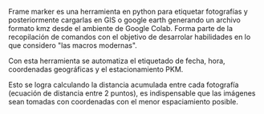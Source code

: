 Frame marker es una herramienta en python para etiquetar fotografías y posteriormente cargarlas en GIS o google earth generando un archivo formato kmz desde el ambiente de Google Colab. Forma parte de la recopilación de comandos con el objetivo de desarrolar habilidades en lo que considero "las macros modernas". 

Con esta herramienta se automatiza el etiquetado de fecha, hora, coordenadas geográficas y el estacionamiento PKM. 

Esto se logra calculando la distancia acumulada entre cada fotografía (ecuación de distancia entre 2 puntos), es indispensable que las imágenes sean tomadas con coordenadas con el menor espaciamiento posible. 



